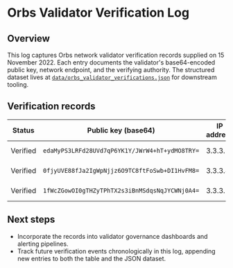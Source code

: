 # Orbs Validator Verification Log

## Overview

This log captures Orbs network validator verification records supplied on 15
November 2022. Each entry documents the validator's base64-encoded public key,
network endpoint, and the verifying authority. The structured dataset lives at
[`data/orbs_validator_verifications.json`](../data/orbs_validator_verifications.json)
for downstream tooling.

## Verification records

| Status   | Public key (base64)                            | IP address | Verification date | Verifier |
| -------- | ---------------------------------------------- | ---------- | ----------------- | -------- |
| Verified | `edaMyPS3LRFd28UVd7qP6YK1Y/JWrW4+hT+ydMO8TRY=` | 3.3.3.3    | 2022-11-15        | orbs.com |
| Verified | `0fjyUVE88fJa2IgWpNjjz6O9TC8ftFoSwb+DI1HvFM8=` | 3.3.3.4    | 2022-11-15        | orbs.com |
| Verified | `1fWcZGowOI0gTHZyTPhTX2s3iBnMSdqsNqJYCWNj0A4=` | 3.3.3.5    | 2022-11-15        | orbs.com |

## Next steps

- Incorporate the records into validator governance dashboards and alerting
  pipelines.
- Track future verification events chronologically in this log, appending new
  entries to both the table and the JSON dataset.
